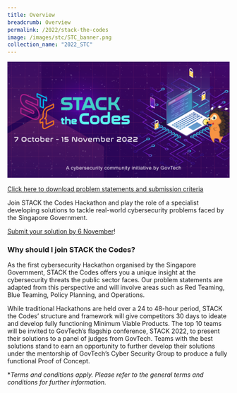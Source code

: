 ```yaml
---
title: Overview
breadcrumb: Overview
permalink: /2022/stack-the-codes
image: /images/stc/STC_banner.png
collection_name: "2022_STC"
---
```


![STACK the Codes banner](/images/stc/STC_banner.png)

[Click here to download problem statements and submission criteria](/files/ProblemStatementSubmission.pdf)

Join STACK the Codes Hackathon and play the role of a specialist developing solutions to tackle real-world cybersecurity problems faced by the Singapore Government.

[Submit your solution by 6 November](https://form.gov.sg/6347be2822675200119b9fb9)!

### Why should I join STACK the Codes?

As the first cybersecurity Hackathon organised by the Singapore Government, STACK the Codes offers you a unique insight at the cybersecurity threats the public sector faces. Our problem statements are adapted from this perspective and will involve areas such as Red Teaming, Blue Teaming, Policy Planning, and Operations.

While traditional Hackathons are held over a 24 to 48-hour period, STACK the Codes’ structure and framework will give competitors 30 days to ideate and develop fully functioning Minimum Viable Products. The top 10 teams will be invited to GovTech’s flagship conference, STACK 2022, to present their solutions to a panel of judges from GovTech. Teams with the best solutions stand to earn an opportunity to further develop their solutions under the mentorship of GovTech’s Cyber Security Group to produce a fully functional Proof of Concept.

\**Terms and conditions apply. Please refer to the general terms and conditions for further information.*
